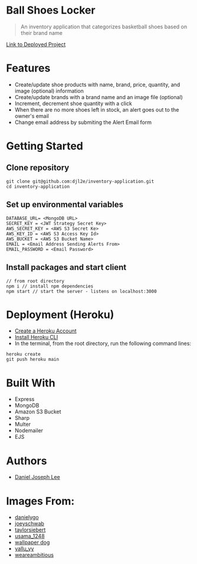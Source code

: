# Ball Shoes Locker

> An inventory application that categorizes basketball shoes based on their brand name

[Link to Deployed Project](https://floating-ravine-86506.herokuapp.com/)

# Features
- Create/update shoe products with name, brand, price, quantity, and image (optional) information
- Create/update brands with a brand name and an image file (optional)
- Increment, decrement shoe quantity with a click
- When there are no more shoes left in stock, an alert goes out to the owner's email
- Change email address by submiting the Alert Email form

# Getting Started

## Clone repository

```
git clone git@github.com:djl2e/inventory-application.git
cd inventory-application
```

## Set up environmental variables

```
DATABASE_URL= <MongoDB URL>
SECRET_KEY = <JWT Strategy Secret Key>
AWS_SECRET_KEY = <AWS S3 Secret Ke>
AWS_KEY_ID = <AWS S3 Access Key Id>
AWS_BUCKET = <AWS S3 Bucket Name>
EMAIL = <Email Address Sending Alerts From>
EMAIL_PASSWORD = <Email Password>
```

## Install packages and start client

```
// from root directory
npm i // install npm dependencies
npm start // start the server - listens on localhost:3000
```

# Deployment (Heroku)

- [Create a Heroku Account](https://id.heroku.com/login)
- [Install Heroku CLI](https://devcenter.heroku.com/articles/heroku-cli)
- In the terminal, from the root directory, run the following command lines:
```
heroku create
git push heroku main
```

# Built With
- Express
- MongoDB
- Amazon S3 Bucket
- Sharp
- Multer
- Nodemailer
- EJS

# Authors

- [Daniel Joseph Lee](https://github.com/djl2e)

# Images From:
- [danielygo](https://www.flickr.com/photos/danielygo)
- [joeyschwab](https://www.flickr.com/photos/joeyschwab)
- [taylorsiebert](https://unsplash.com/@taylorsiebert)
- [usama_1248](https://unsplash.com/@usama_1248)
- [wallpaper dog](https://wallpaper.dog/)
- [yallu_yy](https://unsplash.com/@yallu_yy)
- [weareambitious](https://unsplash.com/@weareambitious)
